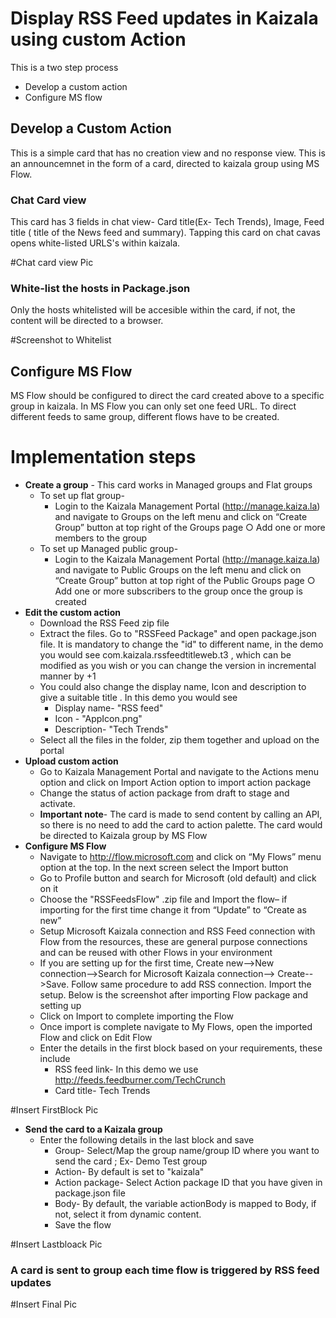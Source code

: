 # Display RSS Feed updates in Kaizala using custom Action
This is a two step process
* Develop a custom action
* Configure MS flow 

## Develop a Custom Action
This is a simple card that has no creation view and no response view. This is an announcemnet in the form of a card, directed to kaizala group using MS Flow.

### Chat Card view
This card has 3 fields in chat view- Card title(Ex- Tech Trends), Image, Feed title ( title of the News feed and summary). Tapping this card on chat cavas opens white-listed URLS's within kaizala.

#Chat card view Pic

### White-list the hosts in Package.json

Only the hosts whitelisted will be accesible within the card, if not, the content will be directed to a browser.

#Screenshot to Whitelist

## Configure MS Flow
MS Flow should be configured to direct the card created above to a specific group in kaizala. In MS Flow you can only set one feed URL. To direct different feeds to same group, different flows have to be created.

# Implementation steps
* **Create a group** -  This card works in Managed groups and Flat groups
    * To set up flat group-
        *  Login to the Kaizala Management Portal (http://manage.kaiza.la) and navigate to Groups on the left menu and click on “Create Group” button at top right of the Groups page
        ○ Add one or more members to the group
    * To set up Managed public group- 
        *  Login to the Kaizala Management Portal (http://manage.kaiza.la) and navigate to Public Groups on the left menu and click on “Create Group” button at top right of the Public Groups page
        ○ Add one or more subscribers to the group once the group is created
*  **Edit the custom action**
    *  Download the RSS Feed zip file
    *  Extract the files. Go to "RSSFeed Package" and  open package.json file. It is mandatory to change the "id" to different name, in the demo you would see com.kaizala.rssfeedtitleweb.t3 , which can be modified as you wish or you can change the version in incremental manner by +1
    * You could also change the display name, Icon and description to give a suitable title . In this demo you would see
        *  Display name- "RSS feed"
        * Icon - "AppIcon.png"
        * Description- "Tech Trends"
    *  Select all the files in the folder, zip them together and upload on the portal
* **Upload custom action**
    *  Go to Kaizala Management Portal and navigate to the Actions menu option and click on Import Action option to import action package
    *  Change the status of action package from draft to stage and activate. 
    * **Important note**- The card is made to send content by calling an API, so there is no need to add the card to action palette. The card would be directed to Kaizala group by MS Flow
* **Configure MS Flow**
    *  Navigate to http://flow.microsoft.com and click on “My Flows” menu option at the top. In the next screen select the Import button
    * Go to Profile button and search for Microsoft (old default) and click on it
    *  Choose the "RSSFeedsFlow" .zip file and Import the flow– if importing for the first time change it from “Update” to “Create as new”
    *  Setup Microsoft Kaizala connection and RSS Feed connection with Flow from the resources, these are general purpose connections and can be reused with other Flows in your environment
    *  If you are setting up for the first time, Create new-->New connection-->Search for Microsoft Kaizala connection--> Create-->Save. Follow same procedure to add RSS connection. Import the setup. Below is the screenshot after importing Flow package and setting up
    * Click on Import to complete importing the Flow
    * Once import is complete navigate to My Flows, open the imported Flow and click on Edit Flow
    * Enter the details in the first block based on your requirements, these include    
        *  RSS feed link- In this demo we use http://feeds.feedburner.com/TechCrunch
        *  Card title- Tech Trends
    
#Insert FirstBlock Pic 
            
* **Send the card to a Kaizala group** 
    * Enter the following details in the last block and save
        *  Group- Select/Map the group name/group ID where you want to send the card ; Ex- Demo Test group
        * Action- By default is set to "kaizala"
        * Action package- Select Action package ID that you have given in package.json file
        * Body- By default, the variable actionBody is mapped to Body, if not, select it from dynamic content.
        * Save the flow
    
#Insert Lastbloack Pic

### A card is sent to group each time flow is triggered by RSS feed updates

#Insert Final Pic 

